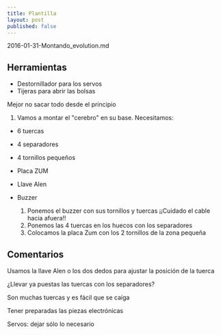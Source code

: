 ```yaml
---
title: Plantilla
layout: post
published: false
---
```

2016-01-31-Montando_evolution.md

## Herramientas

* Destornillador para los servos
* Tijeras para abrir las bolsas

Mejor no sacar todo desde el principio

1. Vamos a montar el "cerebro" en su base. Necesitamos:
* 6 tuercas
* 4 separadores
* 4 tornillos pequeños
* Placa ZUM
* Llave Alen
* Buzzer



  1. Ponemos el buzzer con sus tornillos y tuercas ¡¡Cuidado el cable hacia afuera!!
  1. Ponemos las 4 tuercas en los huecos con los separadores
  1. Colocamos la placa Zum con los 2 tornillos de la zona pequeña



## Comentarios

Usamos la llave Alen o los dos dedos para ajustar la posición de la tuerca

¿Llevar ya puestas las tuercas con los separadores?

Son muchas tuercas y es fácil que se caíga

Tener preparadas las piezas electrónicas

Servos: dejar sólo lo necesario
